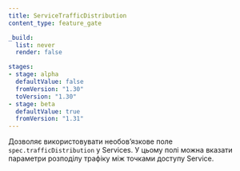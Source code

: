 ```yaml
---
title: ServiceTrafficDistribution
content_type: feature_gate

_build:
  list: never
  render: false

stages:
- stage: alpha 
  defaultValue: false
  fromVersion: "1.30"
  toVersion: "1.30"
- stage: beta
  defaultValue: true
  fromVersion: "1.31"
---
```

Дозволяє використовувати необовʼязкове поле `spec.trafficDistribution` у Services. У цьому полі можна вказати параметри розподілу трафіку між точками доступу Service.

